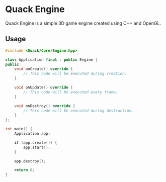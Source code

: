 # Quack Engine

Quack Engine is a simple 3D game engine created using C++ and OpenGL.

## Usage
```C++
#include <Quack/Core/Engine.hpp>

class Application final : public Engine {
public:
    void onCreate() override {
        // This code will be executed during creation.
    }

    void onUpdate() override {
        // This code will be executed every frame.
    }

    void onDestroy() override {
        // This code will be executed during destruction.
    }
};

int main() {
    Application app;

    if (app.create()) {
        app.start();
    }

    app.destroy();

    return 0;
}

```
